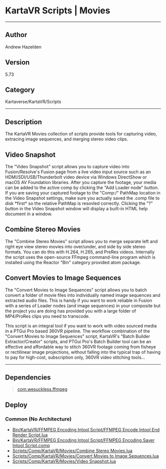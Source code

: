 # KartaVR Scripts | Movies
___

## Author
Andrew Hazelden

## Version
5.73

## Category
Kartaverse/KartaVR/Scripts

___

## Description
<p>The KartaVR Movies collection of scripts provide tools for capturing video, extracing image sequences, and merging stereo video clips.</p>

<h2>Video Snapshot</h2>

<p>The "Video Snapshot" script allows you to capture video into Fusion/Resolve's Fusion page from a live video input source such as an HDMI/SDI/USB/Thunderbolt video device via Windows DirectShow or macOS AV Foundation libraries. After you capture the footage, your media can be added to the active comp by clicking the "Add Loader node" button. If you are saving your captured footage to the "Comp:/" PathMap location in the Video Snapshot settings, make sure you actually saved the .comp file to disk *first* so the relative PathMap is resovled correctly. Clicking the "?" button in the Video Snapshot window will display a built-in HTML help document in a window.</p> 

<h2>Combine Stereo Movies</h2>
<p>The "Combine Stereo Movies" script allows you to merge separate left and right eye view stereo movies into over/under, and side by side stereo formats. You can do this with H.264, H.265, and PreRes videos. Internally the script uses the open-source FFmpeg command-line program which is installed using the Reactor "Bin" category provided atom package.</p>

<h2>Convert Movies to Image Sequences</h2>
<p>The "Convert Movies to Image Sequences" script allows you to batch convert a folder of movie files into individually named image sequences and extracted audio files. This is handy if you want to work reliable in Fusion with a series of Loader nodes (and image sequences) in your composite but the project you are doing has provided you with a large folder of MP4/ProRes clips you need to transcode.</p>

<p>This script is an integral tool if you want to work with video sourced media in a PTGui Pro based 360VR pipeline. The workflow combination of the "Convert Movies to Image Sequences" script, KartaVR's "Batch Builder Extractor/Creator" scripts, and PTGui Pro's Batch Builder tool can be an effective and affordable way to stitch 360VR footage coming from fisheye or rectilinear image projections, without falling into the typical trap of having to pay for high-cost, subscription only, 360VR video stitching tools...</p>


___

## Dependencies

> [com.wesuckless.ffmpeg](com.wesuckless.ffmpeg.md)  
## Deploy

### Common (No Architecture)

<ul>
<li><a href="https://gitlab.com/WeSuckLess/Reactor/-/blob/master/Atoms/com.AndrewHazelden.KartaVR.Scripts.Movies/Bin/KartaVR/FFMPEG Encoding Intool Script/FFMPEG Encode Intool End Render Script.lua?ref_type=heads">Bin/KartaVR/FFMPEG Encoding Intool Script/FFMPEG Encode Intool End Render Script.lua</a></li>
<li><a href="https://gitlab.com/WeSuckLess/Reactor/-/blob/master/Atoms/com.AndrewHazelden.KartaVR.Scripts.Movies/Bin/KartaVR/FFMPEG Encoding Intool Script/FFMPEG Encoding Saver Intool Script.comp?ref_type=heads">Bin/KartaVR/FFMPEG Encoding Intool Script/FFMPEG Encoding Saver Intool Script.comp</a></li>
<li><a href="https://gitlab.com/WeSuckLess/Reactor/-/blob/master/Atoms/com.AndrewHazelden.KartaVR.Scripts.Movies/Scripts/Comp/KartaVR/Movies/Combine Stereo Movies.lua?ref_type=heads">Scripts/Comp/KartaVR/Movies/Combine Stereo Movies.lua</a></li>
<li><a href="https://gitlab.com/WeSuckLess/Reactor/-/blob/master/Atoms/com.AndrewHazelden.KartaVR.Scripts.Movies/Scripts/Comp/KartaVR/Movies/Convert Movies to Image Sequences.lua?ref_type=heads">Scripts/Comp/KartaVR/Movies/Convert Movies to Image Sequences.lua</a></li>
<li><a href="https://gitlab.com/WeSuckLess/Reactor/-/blob/master/Atoms/com.AndrewHazelden.KartaVR.Scripts.Movies/Scripts/Comp/KartaVR/Movies/Video Snapshot.lua?ref_type=heads">Scripts/Comp/KartaVR/Movies/Video Snapshot.lua</a></li>
</ul>
